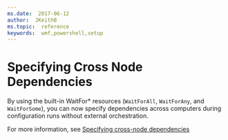 ```yaml
---
ms.date:  2017-06-12
author:  JKeithB
ms.topic:  reference
keywords:  wmf,powershell,setup
---
```


# Specifying Cross Node Dependencies

By using the built-in WaitFor\* resources (`WaitForAll`, `WaitForAny`, and `WaitForSome`), you can now specify dependencies across computers during configuration runs 
without external orchestration. 

For more information, see [Specifying cross-node dependencies](https://msdn.microsoft.com/powershell/dsc/crossnodedependencies)

